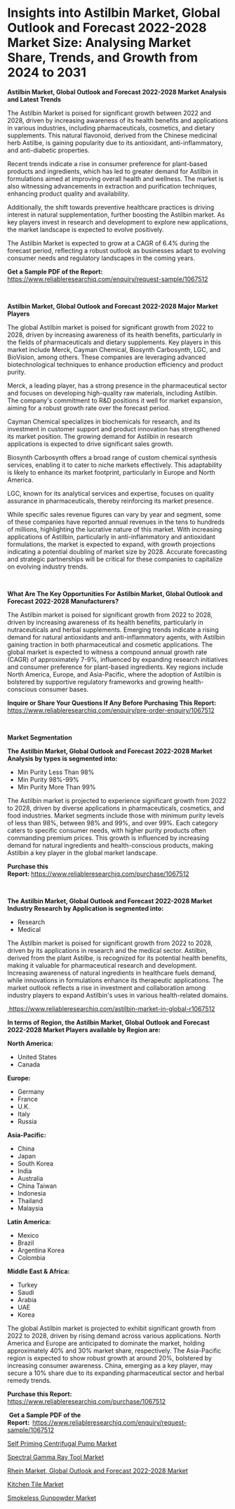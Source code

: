 <p><h1>Insights into Astilbin Market, Global Outlook and Forecast 2022-2028 Market Size: Analysing Market Share, Trends, and Growth from 2024 to 2031</h1></p><p><strong>Astilbin Market, Global Outlook and Forecast 2022-2028 Market Analysis and Latest Trends</strong></p>
<p><p>The Astilbin Market is poised for significant growth between 2022 and 2028, driven by increasing awareness of its health benefits and applications in various industries, including pharmaceuticals, cosmetics, and dietary supplements. This natural flavonoid, derived from the Chinese medicinal herb Astilbe, is gaining popularity due to its antioxidant, anti-inflammatory, and anti-diabetic properties.</p><p>Recent trends indicate a rise in consumer preference for plant-based products and ingredients, which has led to greater demand for Astilbin in formulations aimed at improving overall health and wellness. The market is also witnessing advancements in extraction and purification techniques, enhancing product quality and availability.</p><p>Additionally, the shift towards preventive healthcare practices is driving interest in natural supplementation, further boosting the Astilbin market. As key players invest in research and development to explore new applications, the market landscape is expected to evolve positively. </p><p>The Astilbin Market is expected to grow at a CAGR of 6.4% during the forecast period, reflecting a robust outlook as businesses adapt to evolving consumer needs and regulatory landscapes in the coming years.</p></p>
<p><strong>Get a Sample PDF of the Report:&nbsp;</strong> <a href="https://www.reliableresearchiq.com/enquiry/request-sample/1067512">https://www.reliableresearchiq.com/enquiry/request-sample/1067512</a></p>
<p>&nbsp;</p>
<p><strong>Astilbin Market, Global Outlook and Forecast 2022-2028 Major Market Players</strong></p>
<p><p>The global Astilbin market is poised for significant growth from 2022 to 2028, driven by increasing awareness of its health benefits, particularly in the fields of pharmaceuticals and dietary supplements. Key players in this market include Merck, Cayman Chemical, Biosynth Carbosynth, LGC, and BioVision, among others. These companies are leveraging advanced biotechnological techniques to enhance production efficiency and product purity.</p><p>Merck, a leading player, has a strong presence in the pharmaceutical sector and focuses on developing high-quality raw materials, including Astilbin. The company's commitment to R&D positions it well for market expansion, aiming for a robust growth rate over the forecast period.</p><p>Cayman Chemical specializes in biochemicals for research, and its investment in customer support and product innovation has strengthened its market position. The growing demand for Astilbin in research applications is expected to drive significant sales growth.</p><p>Biosynth Carbosynth offers a broad range of custom chemical synthesis services, enabling it to cater to niche markets effectively. This adaptability is likely to enhance its market footprint, particularly in Europe and North America.</p><p>LGC, known for its analytical services and expertise, focuses on quality assurance in pharmaceuticals, thereby reinforcing its market presence. </p><p>While specific sales revenue figures can vary by year and segment, some of these companies have reported annual revenues in the tens to hundreds of millions, highlighting the lucrative nature of this market. With increasing applications of Astilbin, particularly in anti-inflammatory and antioxidant formulations, the market is expected to expand, with growth projections indicating a potential doubling of market size by 2028. Accurate forecasting and strategic partnerships will be critical for these companies to capitalize on evolving industry trends.</p></p>
<p>&nbsp;</p>
<p><strong>What Are The Key Opportunities For Astilbin Market, Global Outlook and Forecast 2022-2028 Manufacturers?</strong></p>
<p><p>The Astilbin market is poised for significant growth from 2022 to 2028, driven by increasing awareness of its health benefits, particularly in nutraceuticals and herbal supplements. Emerging trends indicate a rising demand for natural antioxidants and anti-inflammatory agents, with Astilbin gaining traction in both pharmaceutical and cosmetic applications. The global market is expected to witness a compound annual growth rate (CAGR) of approximately 7-9%, influenced by expanding research initiatives and consumer preference for plant-based ingredients. Key regions include North America, Europe, and Asia-Pacific, where the adoption of Astilbin is bolstered by supportive regulatory frameworks and growing health-conscious consumer bases.</p></p>
<p><strong>Inquire or Share Your Questions If Any Before Purchasing This Report:</strong> <a href="https://www.reliableresearchiq.com/enquiry/pre-order-enquiry/1067512">https://www.reliableresearchiq.com/enquiry/pre-order-enquiry/1067512</a></p>
<p>&nbsp;</p>
<p><strong>Market Segmentation</strong></p>
<p><strong>The Astilbin Market, Global Outlook and Forecast 2022-2028 Market Analysis by types is segmented into:</strong></p>
<p><ul><li>Min Purity Less Than 98%</li><li>Min Purity 98%-99%</li><li>Min Purity More Than 99%</li></ul></p>
<p><p>The Astilbin market is projected to experience significant growth from 2022 to 2028, driven by diverse applications in pharmaceuticals, cosmetics, and food industries. Market segments include those with minimum purity levels of less than 98%, between 98% and 99%, and over 99%. Each category caters to specific consumer needs, with higher purity products often commanding premium prices. This growth is influenced by increasing demand for natural ingredients and health-conscious products, making Astilbin a key player in the global market landscape.</p></p>
<p><strong>Purchase this Report:&nbsp;</strong><a href="https://www.reliableresearchiq.com/purchase/1067512">https://www.reliableresearchiq.com/purchase/1067512</a></p>
<p>&nbsp;</p>
<p><strong>The Astilbin Market, Global Outlook and Forecast 2022-2028 Market Industry Research by Application is segmented into:</strong></p>
<p><ul><li>Research</li><li>Medical</li></ul></p>
<p><p>The Astilbin market is poised for significant growth from 2022 to 2028, driven by its applications in research and the medical sector. Astilbin, derived from the plant Astilbe, is recognized for its potential health benefits, making it valuable for pharmaceutical research and development. Increasing awareness of natural ingredients in healthcare fuels demand, while innovations in formulations enhance its therapeutic applications. The market outlook reflects a rise in investment and collaboration among industry players to expand Astilbin's uses in various health-related domains.</p></p>
<p><a href="https://www.reliableresearchiq.com/astilbin-market-in-global-r1067512">&nbsp;https://www.reliableresearchiq.com/astilbin-market-in-global-r1067512</a></p>
<p><strong>In terms of Region, the Astilbin Market, Global Outlook and Forecast 2022-2028 Market Players available by Region are:</strong></p>
<p>
    <p> <strong> North America: </strong>
        <ul>
            <li>United States</li>
            <li>Canada</li>
        </ul>
        </p> 
    <p> <strong> Europe: </strong>
        <ul>
            <li>Germany</li>
            <li>France</li>
            <li>U.K.</li>
            <li>Italy</li>
            <li>Russia</li>
        </ul>
        </p> 
    <p> <strong> Asia-Pacific: </strong>
        <ul>
            <li>China</li>
            <li>Japan</li>
            <li>South Korea</li>
            <li>India</li>
            <li>Australia</li>
            <li>China Taiwan</li>
            <li>Indonesia</li>
            <li>Thailand</li>
            <li>Malaysia</li>
        </ul>
        </p> 
    <p> <strong> Latin America: </strong>
        <ul>
            <li>Mexico</li>
            <li>Brazil</li>
            <li>Argentina Korea</li>
            <li>Colombia</li>
        </ul>
        </p> 
    <p> <strong> Middle East & Africa: </strong>
        <ul>
            <li>Turkey</li>
            <li>Saudi</li>
            <li>Arabia</li>
            <li>UAE</li>
            <li>Korea</li>
        </ul>
    </p>
    </p>
<p><p>The global Astilbin market is projected to exhibit significant growth from 2022 to 2028, driven by rising demand across various applications. North America and Europe are anticipated to dominate the market, holding approximately 40% and 30% market share, respectively. The Asia-Pacific region is expected to show robust growth at around 20%, bolstered by increasing consumer awareness. China, emerging as a key player, may secure a 10% share due to its expanding pharmaceutical sector and herbal remedy trends.</p></p>
<p><strong>Purchase this Report: </strong><a href="https://www.reliableresearchiq.com/purchase/1067512">https://www.reliableresearchiq.com/purchase/1067512</a></p>
<p>&nbsp;<strong>Get a Sample PDF of the Report:&nbsp;&nbsp;</strong><a href="https://www.reliableresearchiq.com/enquiry/request-sample/1067512">https://www.reliableresearchiq.com/enquiry/request-sample/1067512</a></p>
<p><strong></strong></p>
<p><p><a href="https://www.linkedin.com/pulse/global-self-priming-centrifugal-pump-market-trends-innovations-y2x4f?trackingId=74DHBC5eQ3a4a66aGiMJrQ%3D%3D">Self Priming Centrifugal Pump Market</a></p><p><a href="https://www.linkedin.com/pulse/global-spectral-gamma-ray-tool-industry-analysis-report-gnldf?trackingId=wFwAW1iWQv%2BURxuu1f1vgA%3D%3D">Spectral Gamma Ray Tool Market</a></p><p><a href="https://github.com/RogerBennett414/Market-Research-Report-List-1/blob/main/rhein-market-global-outlook-and-forecast-2022-2028-market.md">Rhein Market, Global Outlook and Forecast 2022-2028 Market</a></p><p><a href="https://issuu.com/reportprime-2/docs/kitchen-tile-market-size-2030.pptx_29a384dc55543f">Kitchen Tile Market</a></p><p><a href="https://issuu.com/reportprime-2/docs/smokeless-gunpowder-market-size-203_3b67b3374b121e">Smokeless Gunpowder Market</a></p></p>